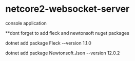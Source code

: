 # netcore2-websocket-server
console application

**dont forget to add fleck and newtonsoft nuget packages

dotnet add package Fleck --version 1.1.0

dotnet add package Newtonsoft.Json --version 12.0.2
